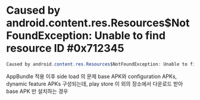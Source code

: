 

# Caused by android.content.res.Resources$NotFoundException: Unable to find resource ID #0x712345


```java
Caused by android.content.res.Resources$NotFoundException: Unable to find resource ID #0x712345
```



AppBundle 적용 이후 side load 의 문제
base APK와 configuration APKs, dynamic feature APKs 구성되는데, play store 이 외의 장소에서 다운로드 받아 base APK 만 설치하는 경우


<!--stackedit_data:
eyJoaXN0b3J5IjpbNDUyMzQ2NDEsLTEyOTAwNzUxOTcsMTg1MT
g2ODc3NSw3MzA5OTgxMTZdfQ==
-->